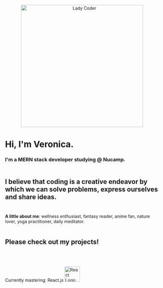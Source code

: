 <p align="center">
<img align="center" src="https://media1.tenor.com/images/86151e83806b0e48413715fcff110069/tenor.gif?itemid=16793279" alt="Lady Coder" title="Databay showcase gif" height="400"/>
</p>

# Hi, I'm Veronica.

### I'm a MERN stack developer studying @ Nucamp. <br><br> 


## I believe that coding is a creative endeavor by which we can solve problems, express ourselves and share ideas. <br><br>


<strong>A little about me</strong>: wellness enthusiast, fantasy reader, anime fan, nature lover, yoga practitioner, daily meditator. <br><br>

## Please check out my projects! <br><br><br>

<p>Currently mastering: React.js <img src="https://cdn.iconscout.com/icon/free/png-256/react-1-282599.png" height="50px" alt="React Logo"> </p>

<!--
**veronicaadler/veronicaadler** is a ✨ _special_ ✨ repository because its `README.md` (this file) appears on your GitHub profile.

Here are some ideas to get you started:

- 🔭 I’m currently working on ...
- 🌱 I’m currently learning ...
- 👯 I’m looking to collaborate on ...
- 🤔 I’m looking for help with ...
- 💬 Ask me about ...
- 📫 How to reach me: ...
- 😄 Pronouns: ...
- ⚡ Fun fact: ...
-->
